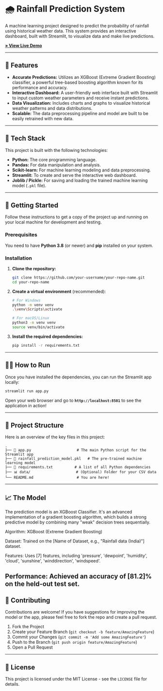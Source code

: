 # 🌧️ Rainfall Prediction System

A machine learning project designed to predict the probability of rainfall using historical weather data. This system provides an interactive dashboard, built with Streamlit, to visualize data and make live predictions.

[**» View Live Demo**](https://www.google.com/search?q=https://your-streamlit-app-url.streamlit.app) 

-----

## 🎯 Features

  * **Accurate Predictions:** Utilizes an XGBoost (Extreme Gradient Boosting) classifier, a powerful tree-based boosting algorithm known for its performance and accuracy.
  * **Interactive Dashboard:** A user-friendly web interface built with Streamlit to input custom weather parameters and receive instant predictions.
  * **Data Visualization:** Includes charts and graphs to visualize historical weather patterns and data distributions.
  * **Scalable:** The data preprocessing pipeline and model are built to be easily retrained with new data.

-----

## 🔧 Tech Stack

This project is built with the following technologies:

  * **Python:** The core programming language.
  * **Pandas:** For data manipulation and analysis.
  * **Scikit-learn:** For machine learning modeling and data preprocessing.
  * **Streamlit:** To create and serve the interactive web dashboard.
  * **Joblib / Pickle:** For saving and loading the trained machine learning model (`.pkl` file).

-----

## 🚀 Getting Started

Follow these instructions to get a copy of the project up and running on your local machine for development and testing.

### Prerequisites

You need to have **Python 3.8** (or newer) and **pip** installed on your system.

### Installation

1.  **Clone the repository:**

    ```bash
    git clone https://github.com/your-username/your-repo-name.git
    cd your-repo-name
    ```

2.  **Create a virtual environment** (recommended):

    ```bash
    # For Windows
    python -m venv venv
    .\venv\Scripts\activate

    # For macOS/Linux
    python3 -m venv venv
    source venv/bin/activate
    ```

3.  **Install the required dependencies:**

    ```bash
    pip install -r requirements.txt
    ```

-----

## 🏃‍♂️ How to Run

Once you have installed the dependencies, you can run the Streamlit app locally:

```bash
streamlit run app.py
```

Open your web browser and go to **`http://localhost:8501`** to see the application in action\!

-----

## 📂 Project Structure

Here is an overview of the key files in this project:

```
.
├── 📜 app.py                     # The main Python script for the Streamlit app
├── 🧠 rainfall_prediction_model.pkl   # The pre-trained machine learning model
├── 📄 requirements.txt          # A list of all Python dependencies
├── 📊 data/                     # (Optional) Folder for your CSV data
└── README.md                    # You are here!
```

-----

## 📈 The Model

The prediction model is an XGBoost Classifier. It's an advanced implementation of a gradient boosting algorithm, which builds a strong predictive model by combining many "weak" decision trees sequentially.

Algorithm: XGBoost (Extreme Gradient Boosting)

Dataset: Trained on the [Name of Dataset, e.g., "Rainfall data (India)"] dataset.

Features: Uses [7] features, including 'pressure', 'dewpoint', 'humidity', 'cloud', 'sunshine', 'winddirection', 'windspeed'.

Performance: Achieved an accuracy of [81.2]% on the held-out test set.
-----

## 🤝 Contributing

Contributions are welcome\! If you have suggestions for improving the model or the app, please feel free to fork the repo and create a pull request.

1.  Fork the Project
2.  Create your Feature Branch (`git checkout -b feature/AmazingFeature`)
3.  Commit your Changes (`git commit -m 'Add some AmazingFeature'`)
4.  Push to the Branch (`git push origin feature/AmazingFeature`)
5.  Open a Pull Request

-----

## 📜 License

This project is licensed under the MIT License - see the `LICENSE` file for details.
